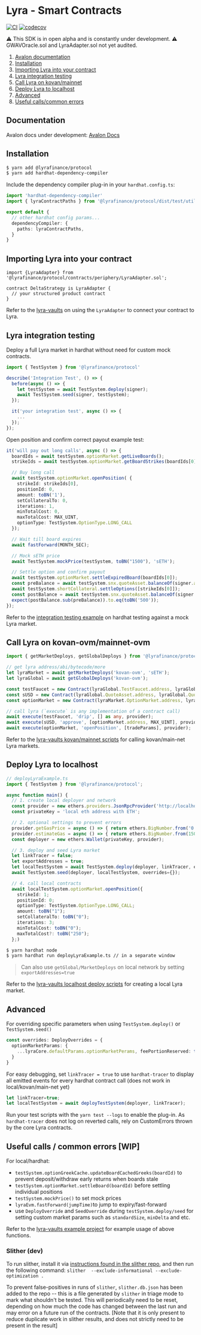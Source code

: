 # Lyra - Smart Contracts
[![CI](https://github.com/lyra-finance/lyra/actions/workflows/run-test.yml/badge.svg)](https://github.com/lyra-finance/lyra/actions/workflows/run-test.yml)
[![codecov](https://codecov.io/gh/lyra-finance/lyra/branch/master/graph/badge.svg?token=PQZNKHH63H)](https://codecov.io/gh/lyra-finance/lyra)

:warning: This SDK is in open alpha and is constantly under development.
:warning: GWAVOracle.sol and LyraAdapter.sol not yet audited.

1. [Avalon documentation](#docs)
2. [Installation](#install)
3. [Importing Lyra into your contract](#imports)
4. [Lyra integration testing](#hardhat)
5. [Call Lyra on kovan/mainnet](#deploys)
6. [Deploy Lyra to localhost](#localhost)
7. [Advanced](#advanced)
8. [Useful calls/common errors](#useful)

## Documentation <a name="docs"></a>

Avalon docs under development: [Avalon Docs](https://docs.lyra.finance/)

## Installation <a name="install"></a>
```bash
$ yarn add @lyrafinance/protocol
$ yarn add hardhat-dependency-compiler
```

Include the dependency compiler plug-in in your `hardhat.config.ts`:
```typescript
import 'hardhat-dependency-compiler'
import { lyraContractPaths } from '@lyrafinance/protocol/dist/test/utils/package/index-paths'

export default {
  // other hardhat config params...
  dependencyCompiler: {
    paths: lyraContractPaths,
  }
}
```

## Importing Lyra into your contract <a name="imports"></a>

```solidity
import {LyraAdapter} from '@lyrafinance/protocol/contracts/periphery/LyraAdapter.sol';

contract DeltaStrategy is LyraAdapter {
  // your structured product contract
}
```

Refer to the [lyra-vaults](https://github.com/lyra-finance/lyra-vaults/blob/master/contracts/strategies/StrategyBase.sol) on using the `LyraAdapter` to connect your contract to Lyra.

## Lyra integration testing <a name="hardhat"></a>

Deploy a full Lyra market in hardhat without need for custom mock contracts.
```typescript
import { TestSystem } from '@lyrafinance/protocol'

describe('Integration Test', () => {
  before(async () => {
    let testSystem = await TestSystem.deploy(signer);
    await TestSystem.seed(signer, testSystem);
  });

  it('your integration test', async () => {
    ...
  });
});
```

Open position and confirm correct payout example test:
```typescript
it('will pay out long calls', async () => {
  boardIds = await testSystem.optionMarket.getLiveBoards();
  strikeIds = await testSystem.optionMarket.getBoardStrikes(boardIds[0]);

  // Buy long call
  await testSystem.optionMarket.openPosition( {
    strikeId: strikeIds[0],
    positionId: 0,
    amount: toBN('1'),
    setCollateralTo: 0,
    iterations: 1,
    minTotalCost: 0,
    maxTotalCost: MAX_UINT,
    optionType: TestSystem.OptionType.LONG_CALL
  });

  // Wait till board expires
  await fastForward(MONTH_SEC);

  // Mock sETH price
  await TestSystem.mockPrice(testSystem, toBN("1500"), 'sETH');

  // Settle option and confirm payout
  await testSystem.optionMarket.settleExpiredBoard(boardIds[0]);
  const preBalance = await testSystem.snx.quoteAsset.balanceOf(signer.address);
  await testSystem.shortCollateral.settleOptions([strikeIds[0]]);
  const postBalance = await testSystem.snx.quoteAsset.balanceOf(signer.address);
  expect(postBalance.sub(preBalance)).to.eq(toBN('500'));
});
```

Refer to the [integration testing example](https://github.com/lyra-finance/lyra-vaults/tree/master/test/integration-tests) on hardhat testing against a mock Lyra market.

## Call Lyra on kovan-ovm/mainnet-ovm  <a name="deploys"></a>
```typescript
import { getMarketDeploys, getGlobalDeploys } from '@lyrafinance/protocol';

// get lyra address/abi/bytecode/more
let lyraMarket = await getMarketDeploys('kovan-ovm', 'sETH');
let lyraGlobal = await getGlobalDeploys('kovan-ovm');

const testFaucet = new Contract(lyraGlobal.TestFaucet.address, lyraGlobal.TestFaucet.abi, deployer);
const sUSD = new Contract(lyraGlobal.QuoteAsset.address, lyraGlobal.QuoteAsset.abi, deployer);
const optionMarket = new Contract(lyraMarket.OptionMarket.address, lyraMarket.OptionMarket.abi, deployer);

// call lyra (`execute` is any implementation of a contract call)
await execute(testFaucet, 'drip', [] as any, provider);
await execute(sUSD, 'approve', [optionMarket.address, MAX_UINT], provider);
await execute(optionMarket, 'openPosition', [tradeParams], provider);
```

Refer to the [lyra-vaults kovan/mainnet scripts](https://github.com/lyra-finance/lyra-vaults/tree/master/scripts) for calling kovan/main-net Lyra markets.

## Deploy Lyra to localhost  <a name="localhost"></a>
```typescript
// deployLyraExample.ts
import { TestSystem } from '@lyrafinance/protocol';

async function main() {
  // 1. create local deployer and network
  const provider = new ethers.providers.JsonRpcProvider('http://localhost:8545');
  const privateKey = 'local eth address with ETH';

  // 2. optional settings to prevent errors
  provider.getGasPrice = async () => { return ethers.BigNumber.from('0'); };
  provider.estimateGas = async () => { return ethers.BigNumber.from(15000000); }
  const deployer = new ethers.Wallet(privateKey, provider);

  // 3. deploy and seed Lyra market
  let linkTracer = false;
  let exportAddresses = true;
  let localTestSystem = await TestSystem.deploy(deployer, linkTracer, exportAddresses);
  await TestSystem.seed(deployer, localTestSystem, overrides={});

  // 4. call local contracts
  await localTestSystem.optionMarket.openPosition({
    strikeId: 1;
    positionId: 0;
    optionType: TestSystem.OptionType.LONG_CALL;
    amount: toBN("1");
    setCollateralTo: toBN("0");
    iterations: 3;
    minTotalCost: toBN("0");
    maxTotalCost?: toBN("250");
  };)
```

```bash
$ yarn hardhat node 
$ yarn hardhat run deployLyraExample.ts // in a separate window
```
> Can also use `getGlobal/MarketDeploys` on local network by setting `exportAddresses=true`

Refer to the [lyra-vaults localhost deploy scripts](https://github.com/lyra-finance/lyra-vaults/tree/master/scripts) for creating a local Lyra market.

## Advanced <a name="advanced"></a>

For overriding specific parameters when using `TestSystem.deploy()` or `TestSystem.seed()`

```typescript
const overrides: DeployOverrides = { 
  optionMarketParams: {
    ...lyraCore.defaultParams.optionMarketPerams, feePortionReserved: toBN('0.05')
  }
}
```

For easy debugging, set `linkTracer = true` to use `hardhat-tracer` to display all emitted events for every hardhat contract call (does not work in local/kovan/main-net yet)
```typescript
let linkTracer=true;
let localTestSystem = await deployTestSystem(deployer, linkTracer);
```

Run your test scripts with the `yarn test --logs` to enable the plug-in.
As `hardhat-tracer` does not log on reverted calls, rely on CustomErrors thrown by the core Lyra contracts.

## Useful calls / common errors [WIP]  <a name="useful"></a>

For local/hardhat:
- `testSystem.optionGreekCache.updateBoardCachedGreeks(boardId)` to prevent deposit/withdraw early returns when boards stale
- `testSystem.optionMarket.settleBoard(boardId)` before settling individual positions
- `testSystem.mockPrice()` to set mock prices 
- `lyraEvm.fastForward(jumpTime)`to jump to expiry/fast-forward
- use `DeployOverride` and `SeedOverride` during `testSystem.deploy/seed` for setting custom market params such as `standardSize`, `minDelta` and etc. 

Refer to the [lyra-vaults example project](https://github.com/lyra-finance/lyra-vaults/tree/master/test/integration-tests) for example usage of above functions.

### Slither (dev)

To run slither, install it via [instructions found in the slither repo](https://github.com/crytic/slither#how-to-install), and then run the following command: `slither  --exclude-informational --exclude-optimization .`

To prevent false-positives in runs of `slither`, `slither.db.json` has been added to the repo -- this is a file generated by `slither` in triage mode to mark what shouldn't be tested. This will periodically need to be reset, depending on how much the code has changed between the last run and may error on a future run of the contracts. [Note that it is only present to reduce duplicate work in slither results, and does not strictly need to be present in the result]
